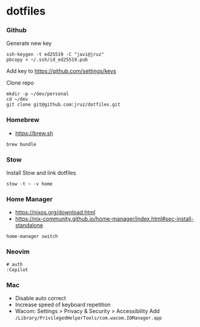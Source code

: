 # dotfiles

### Github
Generate new key

    ssh-keygen -t ed25519 -C "javi@jruz"
    pbcopy < ~/.ssh/id_ed25519.pub

Add key to https://github.com/settings/keys

Clone repo

    mkdir -p ~/dev/personal
    cd ~/dev
    git clone git@github.com:jruz/dotfiles.git
    

### Homebrew

- https://brew.sh

```
brew bundle
```

### Stow

Install Stow and link dotfiles

    stow -t ~ -v home

### Home Manager

- https://nixos.org/download.html
- https://nix-community.github.io/home-manager/index.html#sec-install-standalone

```
home-manager switch
```

### Neovim

    # auth
    :Copilot

### Mac

- Disable auto correct
- Increase speed of keyboard repetition
- Wacom: Settings > Privacy & Security > Accessibility Add `/Library/PrivilegedHelperTools/com.wacom.IOManager.app` 
